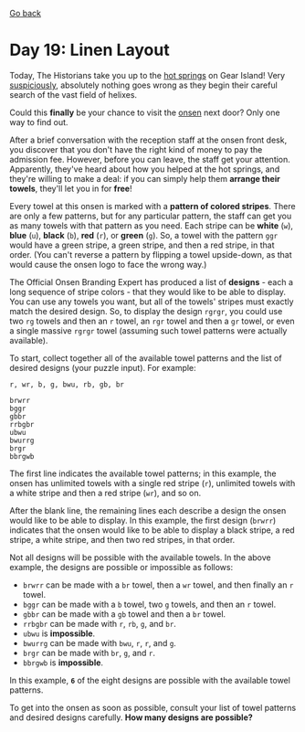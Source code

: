 [Go back](..%2FReadme.md)

# Day 19: Linen Layout

Today, The Historians take you up to the [hot springs](https://adventofcode.com/2023/day/12) on Gear Island! 
Very [suspiciously](https://www.youtube.com/watch?v=ekL881PJMjI), absolutely nothing goes wrong as they begin their 
careful search of the vast field of helixes.

Could this **finally** be your chance to visit the [onsen](https://en.wikipedia.org/wiki/Onsen) next door? Only 
one way to find out.

After a brief conversation with the reception staff at the onsen front
desk, you discover that you don't have the right kind of money to pay 
the admission fee. However, before you can leave, the staff get your 
attention. Apparently, they've heard about how you helped at the hot 
springs, and they're willing to make a deal: if you can simply help 
them **arrange their towels**, they'll let you in for **free**!

Every towel at this onsen is marked with a **pattern of colored stripes**. 
There are only a few patterns, but for any particular pattern, the staff 
can get you as many towels with that pattern as you need. Each stripe 
can be **white** (`w`), **blue** (`u`), **black** (`b`), 
**red** (`r`), or **green** (`g`). So, a 
towel with the pattern `ggr` would have a green stripe, a green stripe, 
and then a red stripe, in that order. (You can't reverse a pattern by 
flipping a towel upside-down, as that would cause the onsen logo to 
face the wrong way.)

The Official Onsen Branding Expert has produced a list of **designs** -
each a long sequence of stripe colors - that they would like to
be able to display. You can use any towels you want, but all of 
the towels' stripes must exactly match the desired design. So, to 
display the design `rgrgr`, you could use two `rg` towels and then an 
`r` towel, an `rgr` towel and then a `gr` towel, or even a single massive
`rgrgr` towel (assuming such towel patterns were actually available).

To start, collect together all of the available towel patterns 
and the list of desired designs (your puzzle input). For example:

```
r, wr, b, g, bwu, rb, gb, br

brwrr
bggr
gbbr
rrbgbr
ubwu
bwurrg
brgr
bbrgwb
```

The first line indicates the available towel patterns; in 
this example, the onsen has unlimited towels with a single
red stripe (`r`), unlimited towels with a white stripe and 
then a red stripe (`wr`), and so on.

After the blank line, the remaining lines each describe a design
the onsen would like to be able to display. In this example,
the first design (`brwrr`) indicates that the onsen would like 
to be able to display a black stripe, a red stripe, a white 
stripe, and then two red stripes, in that order.

Not all designs will be possible with the available towels. In the
above example, the designs are possible or impossible as follows:

- `brwrr` can be made with a `br` towel, then a `wr` towel, and then finally an `r` towel.
- `bggr` can be made with a `b` towel, two `g` towels, and then an `r` towel.
- `gbbr` can be made with a `gb` towel and then a `br` towel.
- `rrbgbr` can be made with `r`, `rb`, `g`, and `br`.
- `ubwu` is **impossible**.
- `bwurrg` can be made with `bwu`, `r`, `r`, and `g`.
- `brgr` can be made with `br`, `g`, and `r`.
- `bbrgwb` is **impossible**.

In this example, **`6`** of the eight designs are possible 
with the available towel patterns.

To get into the onsen as soon as possible, consult your 
list of towel patterns and desired designs carefully. **How many designs are possible?**